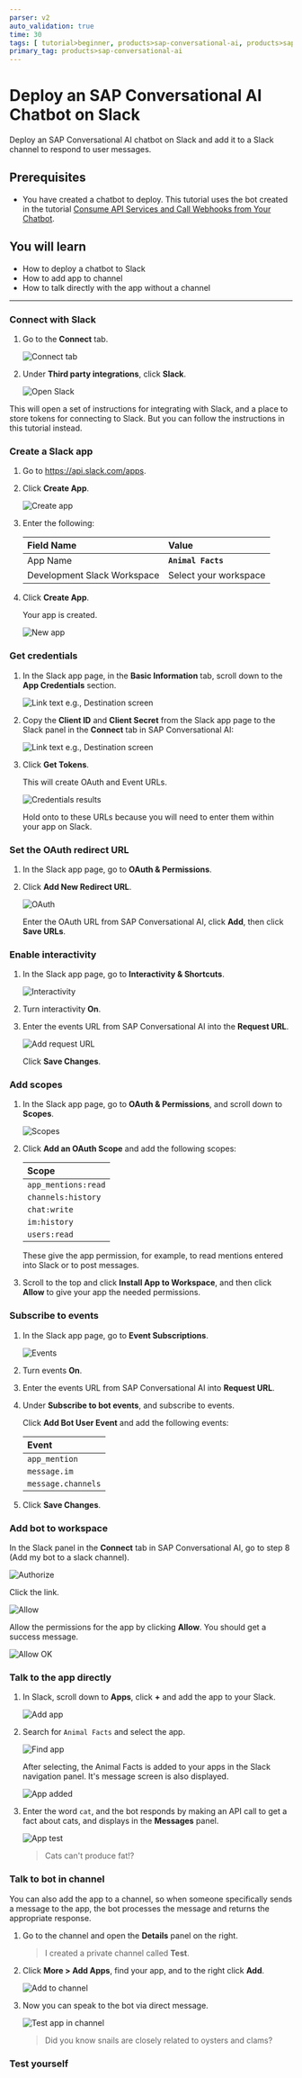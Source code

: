 ```yaml
---
parser: v2
auto_validation: true
time: 30
tags: [ tutorial>beginner, products>sap-conversational-ai, products>sap-business-technology-platform]
primary_tag: products>sap-conversational-ai
---
```


# Deploy an SAP Conversational AI Chatbot on Slack
<!-- description --> Deploy an SAP Conversational AI chatbot on Slack and add it to a Slack channel to respond to user messages.

## Prerequisites
 - You have created a chatbot to deploy. This tutorial uses the bot created in the tutorial [Consume API Services and Call Webhooks from Your Chatbot](conversational-ai-webhook-api-call).

## You will learn
  - How to deploy a chatbot to Slack
  - How to add app to channel
  - How to talk directly with the app without a channel


---

### Connect with Slack


1. Go to the **Connect** tab.

    ![Connect tab ](connect-slack-open.png)

2. Under **Third party integrations**, click **Slack**.

    ![Open Slack](connect-slack.png)

This will open a set of instructions for integrating with Slack, and a place to store tokens for connecting to Slack. But you can follow the instructions in this tutorial instead.


### Create a Slack app


1. Go to <https://api.slack.com/apps>.

2. Click **Create App**.

    ![Create app](create-app.png)

3. Enter the following:

    |  Field Name     | Value
    |  :------------- | :-------------
    |  App Name           | **`Animal Facts`**
    |  Development Slack Workspace           | Select your workspace

4. Click **Create App**.

    Your app is created.

    ![New app](create-app-new-app.png)



### Get credentials


1. In the Slack app page, in the **Basic Information** tab, scroll down to the **App Credentials** section.

    ![Link text e.g., Destination screen](credentials-slack.png)

2. Copy the **Client ID** and **Client Secret** from the Slack app page to the Slack panel in the **Connect** tab in SAP Conversational AI:

    ![Link text e.g., Destination screen](credentials-cai.png)

3. Click **Get Tokens**.

    This will create OAuth and Event URLs.

    ![Credentials results](credentials-result.png)

    Hold onto to these URLs because you will need to enter them within your app on Slack.


### Set the OAuth redirect URL


1. In the Slack app page, go to **OAuth & Permissions**.

2. Click **Add New Redirect URL**.

    ![OAuth](oauth-add-url.png)

    Enter the OAuth URL from SAP Conversational AI, click **Add**, then click **Save URLs**.



### Enable interactivity


1. In the Slack app page, go to **Interactivity & Shortcuts**.

    ![Interactivity](interactive-enable.png)

2. Turn interactivity **On**.

3. Enter the events URL from SAP Conversational AI into the **Request URL**.

    ![Add request URL](interactive-save.png)

    Click **Save Changes**.


### Add scopes


1. In the Slack app page, go to **OAuth & Permissions**, and scroll down to **Scopes**.

    ![Scopes](scopes.png)

2. Click **Add an OAuth Scope** and add the following scopes:

    |  Scope     |
    |  :------------- |
    |  `app_mentions:read`           |
    |  `channels:history`           |
    |  `chat:write`    |
    |  `im:history`          |
    |  `users:read`  |

    These give the app permission, for example, to read mentions entered into Slack or to post messages.

3. Scroll to the top and click **Install App to Workspace**, and then click **Allow** to give your app the needed permissions.


### Subscribe to events


1. In the Slack app page, go to **Event Subscriptions**.

    ![Events](events.png)

2. Turn events **On**.

3. Enter the events URL from SAP Conversational AI into **Request URL**.

4. Under **Subscribe to bot events**, and subscribe to events.

    Click **Add Bot User Event** and add the following events:

    |  Event     |
    |  :------------- |
    |  `app_mention`           |
    |  `message.im`           |
    |  `message.channels`    |

5. Click **Save Changes**.


### Add bot to workspace


In the Slack panel in the **Connect** tab in SAP Conversational AI, go to step 8 (Add my bot to a slack channel).

![Authorize](authorize.png)

Click the link.

![Allow](authorize-allow.png)

Allow the permissions for the app by clicking **Allow**. You should get a success message.

![Allow OK](authorize-OK.png)


### Talk to the app directly


1. In Slack, scroll down to **Apps**, click **+** and add the app to your Slack.

    ![Add app](app-add.png)

2. Search for `Animal Facts` and select the app.

    ![Find app](app-find.png)

    After selecting, the Animal Facts is added to your apps in the Slack navigation panel. It's message screen is also displayed.

    ![App added](app-added.png)

3. Enter the word `cat`, and the bot responds by making an API call to get a fact about cats, and displays in the **Messages** panel.

    ![App test](app-test.png)

    >Cats can't produce fat!?



### Talk to bot in channel


You can also add the app to a channel, so when someone specifically sends a message to the app, the bot processes the message and returns the appropriate response.

1. Go to the channel and open the **Details** panel on the right.

    >I created a private channel called **Test**.

2. Click **More > Add Apps**, find your app, and to the right click **Add**.

    ![Add to channel](app-add-channel.png)

3. Now you can speak to the bot via direct message.

    ![Test app in channel](app-add-channel-test.png)

    >Did you know snails are closely related to oysters and clams?


### Test yourself





